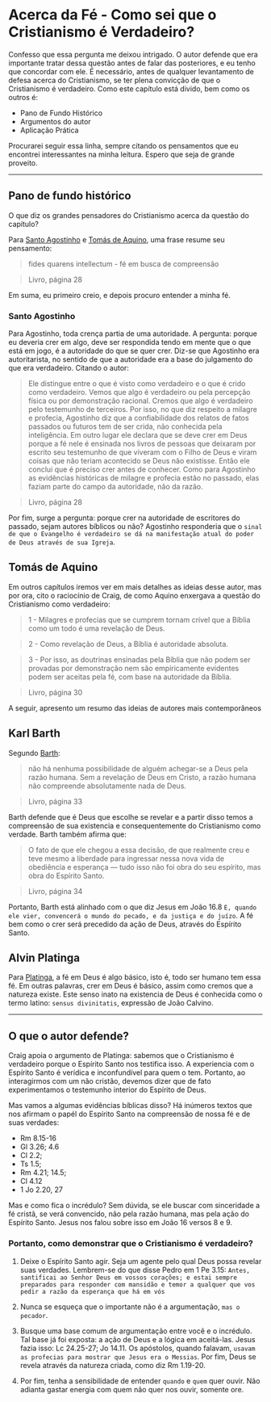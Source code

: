 # Acerca da Fé - Como sei que o Cristianismo é Verdadeiro?

Confesso que essa pergunta me deixou intrigado. O autor defende que era importante tratar dessa questão antes de falar das posteriores, e eu tenho que concordar com ele. É necessário, antes de qualquer levantamento de defesa acerca do Cristianismo, se ter plena convicção de que o Cristianismo é verdadeiro. Como este capítulo está divido, bem como os outros é:

+ Pano de Fundo Histórico
+ Argumentos do autor
+ Aplicação Prática

Procurarei seguir essa linha, sempre citando os pensamentos que eu encontrei interessantes na minha leitura. Espero que seja de grande proveito.

---

## Pano de fundo histórico

O que diz os grandes pensadores do Cristianismo acerca da questão do capítulo?

Para [Santo Agostinho](https://pt.wikipedia.org/wiki/Agostinho_de_Hipona) e [Tomás de Aquino](https://pt.wikipedia.org/wiki/Tom%C3%A1s_de_Aquino), uma frase resume seu pensamento:

> fides quarens intellectum - fé em busca de compreensão

> Livro, página 28

Em suma, eu primeiro creio, e depois procuro entender a minha fé.

### Santo Agostinho

Para Agostinho, toda crença partia de uma autoridade. A pergunta: porque eu deveria crer em algo, deve ser respondida tendo em mente que o que está em jogo, é a autoridade do que se quer crer. Diz-se que Agostinho era autoritarista, no sentido de que a autoridade era a base do julgamento do que era verdadeiro. Citando o autor:

> Ele distingue entre o que é visto como verdadeiro e o que é crido como verdadeiro. Vemos que algo é verdadeiro ou pela percepção física ou por demonstração racional. Cremos que algo é verdadeiro pelo testemunho de terceiros. Por isso, no que diz respeito a milagre e profecia, Agostinho diz que a confiabilidade dos relatos de fatos passados ou futuros tem de ser crida, não conhecida pela inteligência. Em outro lugar ele declara que se deve crer em Deus porque a fé nele é ensinada nos livros de pessoas que deixaram por escrito seu testemunho de que viveram com o Filho de Deus e viram coisas que não teriam acontecido se Deus não existisse. Então ele conclui que é preciso crer antes de conhecer. Como para Agostinho as evidências históricas de milagre e profecia estão no passado, elas faziam parte do campo da autoridade, não da razão.

> Livro, página 28

Por fim, surge a pergunta: porque crer na autoridade de escritores do passado, sejam autores bíblicos ou não? Agostinho responderia que o `sinal de que o Evangelho é verdadeiro se dá na manifestação atual do poder de Deus através de sua Igreja`.

## Tomás de Aquino

Em outros capítulos iremos ver em mais detalhes as ideias desse autor, mas por ora, cito o raciocínio de Craig, de como Aquino enxergava a questão do Cristianismo como verdadeiro:

> 1 - Milagres e profecias que se cumprem tornam crível que a Bíblia como um todo é uma
revelação de Deus.

> 2 - Como revelação de Deus, a Bíblia é autoridade absoluta.

> 3 - Por isso, as doutrinas ensinadas pela Bíblia que não podem ser provadas por demonstração nem são empiricamente evidentes podem ser aceitas pela fé, com base na autoridade da Bíblia.

> Livro, página 30

A seguir, apresento um resumo das ideias de autores mais contemporâneos

## Karl Barth

Segundo [Barth](https://pt.wikipedia.org/wiki/Karl_Barth):

> não há nenhuma possibilidade de alguém achegar-se a Deus pela razão humana. Sem a revelação de Deus em Cristo, a razão humana não compreende absolutamente nada de Deus.

> Livro, página 33

Barth defende que é Deus que escolhe se revelar e a partir disso temos a compreensão de sua existencia e consequentemente do Cristianismo como verdade. Barth também afirma que:

> O fato de que ele chegou a essa decisão, de que realmente creu e teve mesmo a liberdade para ingressar nessa nova vida de obediência e esperança — tudo isso não foi obra do seu espírito, mas obra do Espírito Santo.

> Livro, página 34

Portanto, Barth está alinhado com o que diz Jesus em João 16.8 `E, quando ele vier, convencerá o mundo do pecado, e da justiça e do juízo`. A fé bem como o crer será precedido da ação de Deus, através do Espírito Santo.

## Alvin Platinga

Para [Platinga](https://pt.wikipedia.org/wiki/Alvin_Plantinga), a fé em Deus é algo básico, isto é, todo ser humano tem essa fé. Em outras palavras, crer em Deus é básico, assim como cremos que a natureza existe. Este senso inato na existencia de Deus é conhecida como o termo latino: `sensus divinitatis`, expressão de João Calvino.

---

## O que o autor defende?

Craig apoia o argumento de Platinga: sabemos que o Cristianismo é verdadeiro porque o Espírito Santo nos testifica isso. A experiencia com o Espírito Santo é verídica e inconfundível para quem o tem. Portanto, ao interagirmos com um não cristão, devemos dizer que de fato experimentamos o testemunho interior do Espírito de Deus.

Mas vamos a algumas evidências bíblicas disso? Há inúmeros textos que nos afirmam o papél do Espírito Santo na compreensão de nossa fé e de suas verdades:

+ Rm 8.15-16
+ Gl 3.26; 4.6
+ Cl 2.2;
+ Ts 1.5;
+ Rm 4.21; 14.5;
+ Cl 4.12
+ 1 Jo 2.20, 27

Mas e como fica o incrédulo? Sem dúvida, se ele buscar com sinceridade a fé cristã, se verá convencido, não pela razão humana, mas pela ação do Espírito Santo. Jesus nos falou sobre isso em João 16 versos 8 e 9.

### Portanto, como demonstrar que o Cristianismo é verdadeiro?

1. Deixe o Espírito Santo agir. Seja um agente pelo qual Deus possa revelar suas verdades. Lembrem-se do que disse Pedro em 1 Pe 3.15: `Antes, santificai ao Senhor Deus em vossos corações; e estai sempre preparados para responder com mansidão e temor a qualquer que vos pedir a razão da esperança que há em vós`

2. Nunca se esqueça que o importante não é a argumentação, `mas o pecador`.

3. Busque uma base comum de argumentação entre você e o incrédulo. Tal base já foi exposta: a ação de Deus e a lógica em aceitá-las. Jesus fazia isso: Lc 24.25-27; Jo 14.11. Os apóstolos, quando falavam, `usavam as profecias para mostrar que Jesus era o Messias`. Por fim, Deus se revela através da natureza criada, como diz Rm 1.19-20.

4. Por fim, tenha a sensibilidade de entender `quando` e `quem` quer ouvir. Não adianta gastar energia com quem não quer nos ouvir, somente ore.
